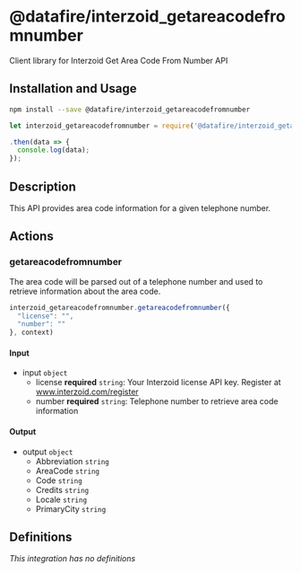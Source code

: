 # @datafire/interzoid_getareacodefromnumber

Client library for Interzoid Get Area Code From Number API

## Installation and Usage
```bash
npm install --save @datafire/interzoid_getareacodefromnumber
```
```js
let interzoid_getareacodefromnumber = require('@datafire/interzoid_getareacodefromnumber').create();

.then(data => {
  console.log(data);
});
```

## Description

This API provides area code information for a given telephone number.

## Actions

### getareacodefromnumber
The area code will be parsed out of a telephone number and used to retrieve information about the area code.


```js
interzoid_getareacodefromnumber.getareacodefromnumber({
  "license": "",
  "number": ""
}, context)
```

#### Input
* input `object`
  * license **required** `string`: Your Interzoid license API key. Register at www.interzoid.com/register
  * number **required** `string`: Telephone number to retrieve area code information

#### Output
* output `object`
  * Abbreviation `string`
  * AreaCode `string`
  * Code `string`
  * Credits `string`
  * Locale `string`
  * PrimaryCity `string`



## Definitions

*This integration has no definitions*
